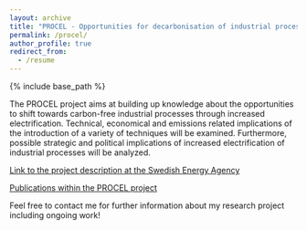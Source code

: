 ```yaml
---
layout: archive
title: "PROCEL - Opportunities for decarbonisation of industrial processes through increased electrification"
permalink: /procel/
author_profile: true
redirect_from:
  - /resume
---
```


{% include base_path %}

The PROCEL project aims at building up knowledge about the opportunities to shift towards carbon-free industrial processes through increased electrification. Technical, economical and emissions related implications of the introduction of a variety of techniques will be examined. Furthermore, possible strategic and political implications of increased electrification of industrial processes will be analyzed.

[Link to the project description at the Swedish Energy Agency](http://www.energimyndigheten.se/forskning-och-innovation/projektdatabas/sokresultat/?projectid=23530)

[Publications within the PROCEL project](http://www.energimyndigheten.se/forskning-och-innovation/projektdatabas/sokresultat/?projectid=23530)

Feel free to contact me for further information about my research project including ongoing work!

<!---
Create a results collection (link to publications, final report, theses, workshops...)
Ongoing work / finished publications / status updates / work packages / collaboration
======
* Publications
  * Journal paper methodology (preprint)
  * Journal paper electricity price (preprint)
  * Journal paper Johan
* Case studies
  * Membranes in pulp and paper
  * Electric steam generation extended
--->
